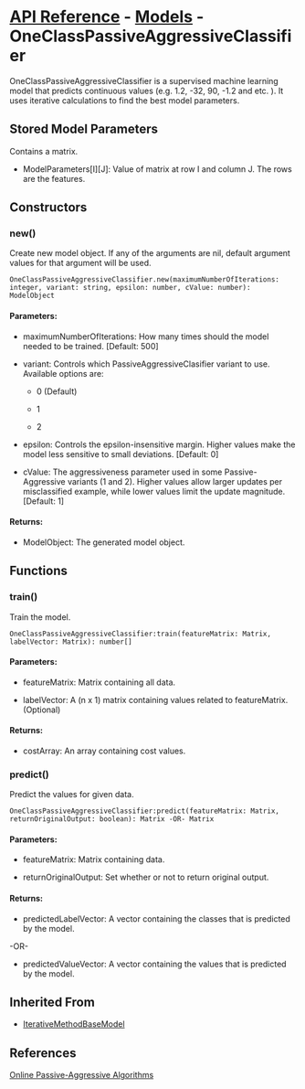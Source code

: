 # [API Reference](../../API.md) - [Models](../Models.md) - OneClassPassiveAggressiveClassifier

OneClassPassiveAggressiveClassifier is a supervised machine learning model that predicts continuous values (e.g. 1.2, -32, 90, -1.2 and etc. ). It uses iterative calculations to find the best model parameters.

## Stored Model Parameters

Contains a matrix.  

* ModelParameters[I][J]: Value of matrix at row I and column J. The rows are the features.

## Constructors

### new()

Create new model object. If any of the arguments are nil, default argument values for that argument will be used.

```
OneClassPassiveAggressiveClassifier.new(maximumNumberOfIterations: integer, variant: string, epsilon: number, cValue: number): ModelObject
```

#### Parameters:

* maximumNumberOfIterations: How many times should the model needed to be trained. [Default: 500]

* variant: Controls which PassiveAggressiveClasifier variant to use. Available options are:

    * 0 (Default)
 
    * 1
 
    * 2

* epsilon: Controls the epsilon-insensitive margin. Higher values make the model less sensitive to small deviations. [Default: 0]

* cValue: The aggressiveness parameter used in some Passive-Aggressive variants (1 and 2). Higher values allow larger updates per misclassified example, while lower values limit the update magnitude. [Default: 1]

#### Returns:

* ModelObject: The generated model object.

## Functions

### train()

Train the model.

```
OneClassPassiveAggressiveClassifier:train(featureMatrix: Matrix, labelVector: Matrix): number[]
```

#### Parameters:

* featureMatrix: Matrix containing all data.

* labelVector: A (n x 1) matrix containing values related to featureMatrix. (Optional)

#### Returns:

* costArray: An array containing cost values.

### predict()

Predict the values for given data.

```
OneClassPassiveAggressiveClassifier:predict(featureMatrix: Matrix, returnOriginalOutput: boolean): Matrix -OR- Matrix
```

#### Parameters:

* featureMatrix: Matrix containing data.

* returnOriginalOutput: Set whether or not to return original output.

#### Returns:

* predictedLabelVector: A vector containing the classes that is predicted by the model.

-OR-

* predictedValueVector: A vector containing the values that is predicted by the model.

## Inherited From

* [IterativeMethodBaseModel](IterativeMethodBaseModel.md)

## References

[Online Passive-Aggressive Algorithms](https://jmlr.csail.mit.edu/papers/volume7/crammer06a/crammer06a.pdf)
